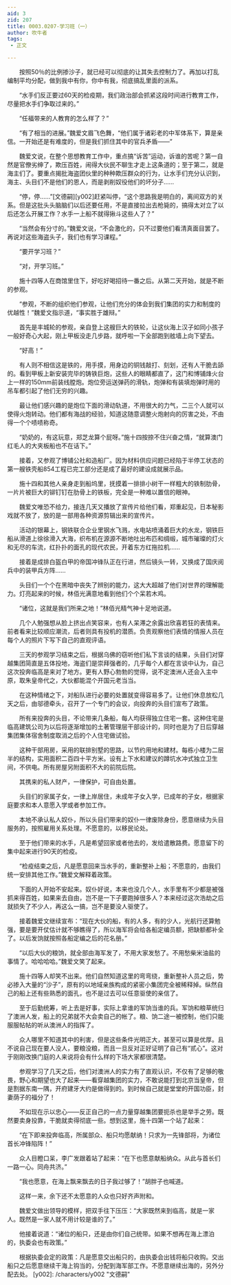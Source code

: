 ```yaml
---
aid: 3
zid: 207
title: 0003.0207-学习班（一）
author: 吹牛者
tags: 
 - 正文

---
```




　　按照50％的比例掺沙子，就已经可以彻底的让其失去控制力了。再加以打乱编制平均分配，做到我中有你，你中有我，彻底搞乱里面的派系。

　　“水手们反正要过60天的检疫期，我们政治部会抓紧这段时间进行教育工作，尽量把水手们争取过来的。”

　　“任福带来的人教育的怎么样了？”

　　“有了相当的进展。”魏爱文眉飞色舞，“他们属于诸彩老的中军体系下，算是亲信。一开始还是有难度的，但是我们抓住其中的官兵矛盾——”

　　魏爱文说，在整个思想教育工作中，重点搞“诉苦”运动，诉谁的苦呢？第一自然是官僚劣绅了，欺压百姓，闹得大伙民不聊生才走上这条道的；至于第二，就是海主们了。要重点揭批海盗团伙里的种种欺压群众的行为，让水手们充分认识到，海主、头目们不是他们的恩人，而是剥削奴役他们的坏分子……

　　“停，停……”[文德嗣][y002]赶紧叫停，“这个思路我是明白的，离间双方的关系。但是这批头头脑脑们以后还要任用，不是直接拉出去枪毙的，搞得太对立了以后还怎么开展工作？水手一上船不就得揪斗这些人了？”

　　“当然会有分寸的。”魏爱文说，“不会激化的，只不过要他们看清真面目罢了。再说对这些海盗头子，我们也有学习课程。”

　　“要开学习班？”

　　“对，开学习班。”

　　施十四等人在商馆里住下，好吃好喝招待一番之后。从第二天开始，就是不断的参观。

　　“参观，不断的组织他们参观，让他们充分的体会到我们集团的实力和制度的优越性！”魏爱文指示道，“事实胜于雄辩。”

　　首先是丰城轮的参观，亲自登上这艘巨大的铁轮，让这伙海上汉子如同小孩子一般好奇心大起，刚上甲板没走几步路，就呼啦一下全部跑到舷墙上向下望去。

　　“好高！”

　　有人则不相信这是铁的，用手摸，用身边的铜钱敲打、刻划，还有人干脆去舔的。看到甲板上新安装完毕的铸铁巨炮，这些人的眼睛都直了，这门和博铺烽火台上一样的150mm前装线膛炮。炮位旁运送弹药的滑轨，炮弹和有装填炮弹时用的吊车都引起了他们无穷的兴趣。

　　最让他们感兴趣的是炮位下面的滑动轨道，不用很大的力气，二三个人就可以使得火炮转动。他们都有海战的经验，知道这随意调整火炮射向的厉害之处，不由得一个个啧啧称奇。

　　“奶奶的，有这玩意，郑芝龙算个屁呀。”施十四按捺不住兴奋之情，“就算澳门红毛人的大夹板船也不在话下。”

　　接着，又参观了博铺公社和造船厂。因为材料供应问题已经陷于半停工状态的第一艘铁壳船854工程已完工部分还是成了最好的建设成就展示品。

　　施十四和其他人亲身走到船坞里，抚摸着一排排小树干一样粗大的铁制肋骨，一片片被巨大的铆钉钉在肋骨上的铁板，完全是一种难以置信的眼神。

　　魏爱文唯恐不给力，接连几天又播放了宣传片给他们看，郑重起见，日本秘影戏就不放了，放的是一部用各种资源剪辑出来的宣传片。

　　活动的银幕上，钢铁联合企业里钢水飞溅，水电站喷涌着巨大的水龙，钢铁巨船从滑道上徐徐滑入大海，织布机在源源不断地吐出布匹和绸缎，城市璀璨的灯火和无尽的车流，红扑扑的面孔的现代农民，开着东方红拖拉机……

　　接着是成排白盔白甲的帝国冲锋队正在行进，然后镜头一转，又换成了国庆阅兵中的装甲兵方阵……

　　头目们一个个在黑暗中丧失了辨别的能力，这大大超越了他们对世界的理解能力。灯亮起来的时候，林佰光满意地看到他们个个呆若木鸡。

　　“诸位，这就是我们所来之地！”林佰光精气神十足地说道。

　　几个人勉强想从脸上挤出点笑容来，也有人呆滞之余露出欣喜若狂的表情来。前者看来比较顺应潮流，后者则具有投机的潜质。负责观察他们表情的情报人员在每个人的照片下写下自己的直观评语。

　　三天的参观学习结束之后，根据乌佛的窃听他们私下言谈的结果，头目们对穿越集团简直是五体投地，海盗们是崇拜强者的，几乎每个人都在言谈中认为，自己这次投奔临高是来对了地方。更有人野心勃勃的觉得，说不定澳洲人还会入主中原，取朱皇帝代之，大伙都能混个开国元老当当。

　　在这种情绪之下，对船队进行必要的处置就变得容易多了。让他们休息放松几天之后，由邬德牵头，召开了一个专门的会议，向投奔的头目们宣布了政策。

　　所有来投奔的头目，不论带来几条船，每人均获得独立住宅一套。这种住宅是临高建筑公司为以后将逐渐增加的土著管理层干部设计的，同时也是为了日后穿越集团集体宿舍制度取消之后的个人住宅做试验。

　　这种干部用房，采用的联排别墅的思路，以节约用地和建材。每栋小楼为二层半的结构，实用面积二百四十平方米。设有上下水和建议的蹲坑水冲式独立卫生间，不供电。所有房屋另附面积不大的前院后院。

　　其携来的私人财产，一律保护，可自由处置。

　　头目们的家属子女，一律上岸居住，未成年子女入学，已成年的子女，根据家庭要求和本人意愿入学或者参加工作。

　　本地不承认私人奴仆，所以头目们带来的奴仆一律废除身份，愿意继续为头目服务的，按照雇用关系处理。不愿意的，以移民论处。

　　至于他们带来的水手，凡是希望回家或者他去的，发给遣散路费。愿意留下的集中起来进行90天的检疫。

　　“检疫结束之后，凡是愿意回来当水手的，重新整补上船；不愿意的，由我们统一安排其他工作。”魏爱文解释着政策。

　　下面的人开始不安起来。奴仆好说，本来也没几个人，水手里有不少都是被强抓来得百姓，如果来去自由，岂不是一下子要跑掉很多人？本来经过这次浩劫之后就损失了不少人，再这么一搞，岂不是要没人驱使了。

　　接着魏爱文继续宣布：“现在大伙的船，有的人多，有的少人，光航行还算勉强，要是要开仗估计就不够瞧得了，所以海军将会给各船定编员额，把缺额都补全了。以后发饷就按照各船定编之后的花名册。”

　　“以后大伙的粮饷，就全部由海军发了，不用大家发愁了。不用愁柴米油盐的事情了。哈哈哈哈。”魏爱文笑了起来。

　　施十四等人却笑不出来。他们自然知道这里的弯弯绕，重新整补人员之后，势必掺入大量的“沙子”，原有的以地域亲族构成的紧密小集团完全被稀释掉。纵然自己的船上还有些熟悉的面孔，也不是过去可以任意驱使的亲信了。

　　至于后勤统筹，听上去是好事，实际上拿谁的军饷当谁的兵。军饷和粮草统归了澳洲人发，船上的兄弟就不大会卖自己的帐了。粮、饷二途一被控制，他们只能服服帖帖的听从澳洲人的指挥了。

　　众人哪里不知道其中的利害，但是这些条件光明正大，甚至可以算是优厚。且不说自己现在要人没人，要粮没粮，而且一旦反对正好证明了自己有“贰心”。这对于刚刚改换门庭的人来说将会有什么样的下场大家都很清楚。

　　参观学习了几天之后，他们对澳洲人的实力有了直观认识，不仅有了足够的敬畏，野心和期望也大了起来——看穿越集团的实力，不敢说能打到北京当皇帝，但是割据东南一隅，开府建牙大约是做得到的。到时候自己就是堂堂的开国功臣，封妻荫子的福分了！

　　不如现在示以忠心——反正自己的一点力量穿越集团要扼杀也是举手之劳。既然要卖身投靠，干脆就卖得彻底一些。想到这里，施十四第一个站了起来：

　　“在下即来投奔临高，所属部众、船只均愿献纳！只求为一先锋部将，为诸位首长冲锋陷阵！”

　　众人目瞪口呆，李广发跟着站了起来：“在下也愿意献船纳众。从此与首长们一路一心。同舟共济。”

　　“我也愿意，在海上飘来飘去的日子我过够了！”胡胖子也喊道。

　　这样一来，余下还不太愿意的人众也只好齐声附和。

　　魏爱文做出领导的模样，把双手往下压压：“大家既然来到临高，就是一家人。既然是一家人就不用计较是谁的了。”

　　他接着说道：“诸位的船只，还是由你们自己统带。如果不想再在海上漂泊的，执委会也有政策。”

　　根据执委会定的政策：凡是愿意交出船只的，由执委会出钱将船只收购。交出船只之后愿意继续干海上钩当的，分配到海军部工作。不愿意继续出海的，另外分配去处。
[y002]: /characters/y002 "文德嗣"


